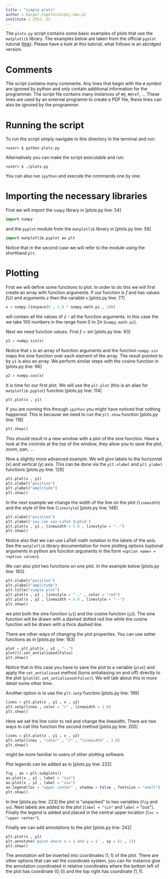 ```yaml
---
title : "simple plots"
author : kacper.topolnicki@uj.edu.pl
institute : ZTUJ, UJ
---
```



The `plots.py` script contains some basic examples
of plots that use the `matplotlib` library. The examples
below are taken from the official `pyplot`
tutorial ([link](https://matplotlib.org/tutorials/introductory/pyplot.html)).
Please have a look at this tutorial, what follows is an abridged version.

# Comments

The script contains many comments. Any lines that begin
with the `#` symbol are ignored by python and only
contain additional information for the programmer.
The script file contains many instances of `#@`, `#@ref`, ...
These lines are used by an external programm to create
a PDF file, these lines can also be ignored by the programmer.

# Running the script

To run the script simply navigate to this directory in the terminal and run:
```
<user> $ python plots.py
```
Alternatively you can make the script executable and run:
```
<user> $ ./plots.py
```
You can also run `ipython` and execute the commands one by one.

# Importing the necessary libraries

First we will import the `numpy` library in
\[plots.py line: 54\] 

```python
import numpy
```

and the `pyplot` module from the `matplotlib` library in
\[plots.py line: 58\] 

```python
import matplotlib.pyplot as plt
```

Notice that in the second case we will refer to the module using the
shorthand `plt`.

# Plotting

First we will define some functions to plot.
In order to do this we will first create an
array with function arguments. If our function
is $f$ and has values $f(z)$ and arguments  $z$ then the variable `x`
\[plots.py line: 77\] 

```python
x = numpy.linspace(0 , 2.0 * numpy.math.pi , 100)
```

will contain all
the values of $z$ - all the function arguments.
In this case the we take $100$ numbers in the
range from $0$ to $2 \pi$ (`numpy.math.pi`).

Next we need function values. First $f = sin$
\[plots.py line: 93\] 

```python
y1 = numpy.sin(x)
```

Notice that `x` is an array of function arguments and
the function `numpy.sin` maps the sine function over
each element of the array. The result pointed to by `y1`
is also an array.
We perform similar steps with the cosine function in
\[plots.py line: 96\] 

```python
y2 = numpy.cos(x)
```


It is time for our first plot. We will use the `plt.plot`
(this is an alias for `matplotlib.pyplot`) function
\[plots.py line: 114\] 

```python
plt.plot(x , y1)
```

If you are running this through `ipython` you might have
noticed that nothing happened. This is because we need to
run the `plt.show` function
\[plots.py line: 118\] 

```python
plt.show()
```

This should result in a new window with a plot of the sine function.
Have a look at the controls at the top of the window, they allow
you to save the plot, zoom, pan, ...

Now a slightly more advanced example. We will give labels
to the horizontal (x) and vertical (y) axis. This can
be done via the `plt.xlabel` and `plt.ylabel` functions
\[plots.py line: 129\] 

```python
plt.plot(x , y1)
plt.xlabel("position")
plt.ylabel("amplitude")
plt.show()
```


In the next example we change the width of the line
on the plot (`linewidth`) and the style of the line
(`linestyle`)
\[plots.py line: 148\] 

```python
plt.xlabel("position")
plt.ylabel('you can use LaTeX $\phi$')
plt.plot(x , y1 , linewidth = 5.0 , linestyle = "--")
plt.show()
```

Notice also that we can use LaTeX math notation
in the labels of the axis. See the `matplotlib` library
documentation for more plotting options (optional
arguments in python are function arguments in the form
`<option name> = <option value>`).

We can also plot two functions on one plot. In the example below
\[plots.py line: 163\] 

```python
plt.xlabel("position")
plt.ylabel("amplitude")
plt.title("simple plot")
plt.plot(x , y1 , linestyle = "-." , color = "red")
plt.plot(x , y2 , linewidth = 4.0 , linestyle = "--")
plt.show()
```

we plot both the sine function (`y1`) and the cosine function (`y2`).
The sine function will be drawn with a dashed dotted red line while
the cosine function will be drawn with a thick dashed line.

There are other ways of changing the plot properties.
You can use setter functions as in
\[plots.py line: 183\] 

```python
plot = plt.plot(x , y1 , "-.")
plot[0].set_antialiased(False)
plt.show()
```

Notice that in this case you have to save the plot to a
variable (`plot`) and apply the `set_antialiased` method
(turns antialiasing on and off)
directly to the plot (`plot[0].set_antialiased(False)`).
We will talk about this in more detail some other time.

Another option is to use the `plt.setp` function
\[plots.py line: 199\] 

```python
lines = plt.plot(x , y1 , x , y2)
plt.setp(lines , color = "r" , linewidth = 3.0)
plt.show()
```

Here we set the line color to red and change the linewidth.
There are two ways to call this function the second method
\[plots.py line: 205\] 

```python
lines = plt.plot(x , y1 , x , y2)
plt.setp(lines , "color" , "r" , "linewidth" , 3.0)
plt.show()
```

might be more familiar to users of other plotting software.

Plot legends can be added as in
\[plots.py line: 222\] 

```python
fig , ax = plt.subplots()
ax.plot(x , y1 , label = "sin")
ax.plot(x , y2 , label = "cos")
ax.legend(loc = "upper center" , shadow = False , fontsize = "small")
plt.show()
```

In line
\[plots.py line: 223\] 
the plot is "unpacked" to two variables (`fig` and `ax`).
Next labels are added to the plot (`label = "sin"` and `label` = "cos").
Finally the legend is added and placed in the central upper
location (`loc = "upper center"`).

Finally we can add annotations to the plot
\[plots.py line: 242\] 

```python
plt.plot(x , y1)
plt.annotate('point where x = 1 and y = 1' , xy = (1 , 1))
plt.show()
```

The annotation will be inserted into coordinates $(1 , 1)$
of the plot. There are other options that can set the coordinate system,
you can for instance give the annotation coordinated in relative coordinates
where the bottom left of the plot has coordinate $(0 , 0)$ and the top right
has coordinate $(1 , 1)$.


